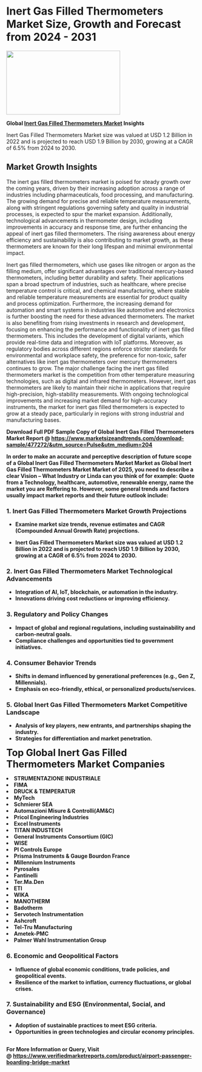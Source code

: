 <H1>Inert Gas Filled Thermometers Market Size, Growth and Forecast from 2024 - 2031</H1><img class="aligncenter size-medium wp-image-584254" src="https://thirdeyenews.in/wp-content/uploads/2024/09/Global-Market-Research-300x168.jpeg" alt="" width="300" height="168" /><p><strong>Global&nbsp;<a href="https://www.marketsizeandtrends.com/download-sample/477272/&amp;utm_source=Pulse&amp;utm_medium=204">Inert Gas Filled Thermometers Market</a> Insights</strong></p><p>Inert Gas Filled Thermometers Market size was valued at USD 1.2 Billion in 2022 and is projected to reach USD 1.9 Billion by 2030, growing at a CAGR of 6.5% from 2024 to 2030.</p><p><h2>Market Growth Insights</h2> <p>The inert gas filled thermometers market is poised for steady growth over the coming years, driven by their increasing adoption across a range of industries including pharmaceuticals, food processing, and manufacturing. The growing demand for precise and reliable temperature measurements, along with stringent regulations governing safety and quality in industrial processes, is expected to spur the market expansion. Additionally, technological advancements in thermometer design, including improvements in accuracy and response time, are further enhancing the appeal of inert gas filled thermometers. The rising awareness about energy efficiency and sustainability is also contributing to market growth, as these thermometers are known for their long lifespan and minimal environmental impact.</p> <p><strong></strong></p> <p>Inert gas filled thermometers, which use gases like nitrogen or argon as the filling medium, offer significant advantages over traditional mercury-based thermometers, including better durability and safety. Their applications span a broad spectrum of industries, such as healthcare, where precise temperature control is critical, and chemical manufacturing, where stable and reliable temperature measurements are essential for product quality and process optimization. Furthermore, the increasing demand for automation and smart systems in industries like automotive and electronics is further boosting the need for these advanced thermometers. The market is also benefiting from rising investments in research and development, focusing on enhancing the performance and functionality of inert gas filled thermometers. This includes the development of digital variants, which provide real-time data and integration with IoT platforms. Moreover, as regulatory bodies across different regions enforce stricter standards for environmental and workplace safety, the preference for non-toxic, safer alternatives like inert gas thermometers over mercury thermometers continues to grow. The major challenge facing the inert gas filled thermometers market is the competition from other temperature measuring technologies, such as digital and infrared thermometers. However, inert gas thermometers are likely to maintain their niche in applications that require high-precision, high-stability measurements. With ongoing technological improvements and increasing market demand for high-accuracy instruments, the market for inert gas filled thermometers is expected to grow at a steady pace, particularly in regions with strong industrial and manufacturing bases.</p> <p><strong></p><p><span class=""><strong>Download Full PDF Sample Copy of Global Inert Gas Filled Thermometers Market Report</strong> @ <a href="https://www.marketsizeandtrends.com/download-sample/477272/&amp;utm_source=Pulse&amp;utm_medium=204" target="_blank">https://www.marketsizeandtrends.com/download-sample/477272/&amp;utm_source=Pulse&amp;utm_medium=204</a></span></p><p>In order to make an accurate and perceptive description of future scope of a Global&nbsp;Inert Gas Filled Thermometers Market Market as Global&nbsp;Inert Gas Filled Thermometers Market Market of 2025, you need to describe a clear Vision &ndash; What Industry or Linda can you think of for example: Quote from a Technology, healthcare, automotive, renewable energy, name the market you are Reffering to. However, some general trends and factors usually impact market reports and their future outlook include:</p><h3>1.&nbsp;<strong>Inert Gas Filled Thermometers Market Growth Projections</strong></h3><ul><li>Examine market size trends, revenue estimates and CAGR (Compounded Annual Growth Rate) projections.</li><li><p>Inert Gas Filled Thermometers Market size was valued at USD 1.2 Billion in 2022 and is projected to reach USD 1.9 Billion by 2030, growing at a CAGR of 6.5% from 2024 to 2030.</p></li></ul><h3>2.&nbsp;<strong>Inert Gas Filled Thermometers Market Technological Advancements</strong></h3><ul><li>Integration of AI, IoT, blockchain, or automation in the industry.</li><li>Innovations driving cost reductions or improving efficiency.</li></ul><h3>3.&nbsp;<strong>Regulatory and Policy Changes</strong></h3><ul><li>Impact of global and regional regulations, including sustainability and carbon-neutral goals.</li><li>Compliance challenges and opportunities tied to government initiatives.</li></ul><h3>4.&nbsp;<strong>Consumer Behavior Trends</strong></h3><ul><li>Shifts in demand influenced by generational preferences (e.g., Gen Z, Millennials).</li><li>Emphasis on eco-friendly, ethical, or personalized products/services.</li></ul><h3>5.&nbsp;<strong>Global Inert Gas Filled Thermometers Market Competitive Landscape</strong></h3><ul><li>Analysis of key players, new entrants, and partnerships shaping the industry.</li><li>Strategies for differentiation and market penetration.</li></ul><p data-pm-slice="1 1 []"><span style="color: inherit; font-family: inherit; font-size: 25px;">Top Global Inert Gas Filled Thermometers Market Companies</span></p><div class="" data-test-id=""><p><li>STRUMENTAZIONE INDUSTRIALE</li><li> FIMA</li><li> DRUCK & TEMPERATUR</li><li> MyTech</li><li> Schmierer SEA</li><li> Automazioni Misure & Controlli(AM&C)</li><li> Pricol Engineering Industries</li><li> Excel Instruments</li><li> TITAN INDUSTECH</li><li> General Instruments Consortium (GIC)</li><li> WISE</li><li> PI Controls Europe</li><li> Prisma Instruments & Gauge Bourdon France</li><li> Millennium Instruments</li><li> Pyrosales</li><li> Fantinelli</li><li> Ter.Ma.Den</li><li> ETI</li><li> WIKA</li><li> MANOTHERM</li><li> Badotherm</li><li> Servotech Instrumentation</li><li> Ashcroft</li><li> Tel-Tru Manufacturing</li><li> Ametek-PMC</li><li> Palmer Wahl Instrumentation Group</li></p></div><h3>6.&nbsp;<strong>Economic and Geopolitical Factors</strong></h3><ul><li>Influence of global economic conditions, trade policies, and geopolitical events.</li><li>Resilience of the market to inflation, currency fluctuations, or global crises.</li></ul><h3>7.&nbsp;<strong>Sustainability and ESG (Environmental, Social, and Governance)</strong></h3><ul><li>Adoption of sustainable practices to meet ESG criteria.</li><li>Opportunities in green technologies and circular economy principles.</li></ul><h2><strong style="font-size: 14px;">For More Information or Query, Visit @&nbsp;</strong><a style="background-color: #ffffff; font-size: 14px;" href="https://www.marketsizeandtrends.com/report/inert-gas-filled-thermometers-market/" target="_blank">https://www.verifiedmarketreports.com/product/airport-passenger-boarding-bridge-market</a></h2>
